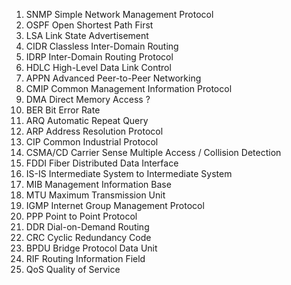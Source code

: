 1. SNMP      Simple Network Management Protocol 
2. OSPF      Open Shortest Path First 
3. LSA       Link State Advertisement
4. CIDR      Classless Inter-Domain Routing 
5. IDRP      Inter-Domain Routing Protocol
6. HDLC      High-Level Data Link Control
7. APPN      Advanced Peer-to-Peer Networking 
8. CMIP      Common Management Information Protocol
9. DMA       Direct Memory Access ?
10. BER      Bit Error Rate
11. ARQ      Automatic Repeat Query
12. ARP      Address Resolution Protocol
13. CIP      Common Industrial Protocol 
14. CSMA/CD  Carrier Sense Multiple Access / Collision Detection
15. FDDI     Fiber Distributed Data Interface 
16. IS-IS    Intermediate System to Intermediate System 
17. MIB      Management Information Base
18. MTU      Maximum Transmission Unit
19. IGMP     Internet Group Management Protocol 
20. PPP      Point to Point Protocol
21. DDR      Dial-on-Demand Routing 
22. CRC      Cyclic Redundancy Code 
23. BPDU     Bridge Protocol Data Unit 
24. RIF      Routing Information Field 
25. QoS      Quality of Service 